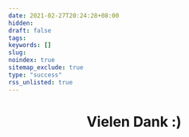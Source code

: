 ```yaml
---
date: 2021-02-27T20:24:28+08:00
hidden:
draft: false
tags: 
keywords: []
slug:   
noindex: true
sitemap_exclude: true
type: "success"
rss_unlisted: true
---
```


# <p style="text-align: center;"> Vielen Dank :) </p>